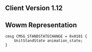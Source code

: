 ## Client Version 1.12

## Wowm Representation
```rust,ignore
cmsg CMSG_STANDSTATECHANGE = 0x0101 {
    UnitStandState animation_state;    
}

```
